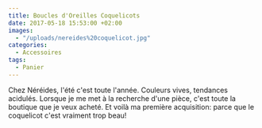 ```yaml
---
title: Boucles d'Oreilles Coquelicots
date: 2017-05-18 15:53:00 +02:00
images:
  - "/uploads/nereides%20coquelicot.jpg"
categories:
  - Accessoires
tags:
  - Panier
---
```


Chez Néréides, l'été c'est toute l'année. Couleurs vives, tendances acidulés. Lorsque je me met à la recherche d'une pièce, c'est toute la boutique que je veux acheté. Et voilà ma première acquisition: parce que le coquelicot c'est vraiment trop beau!
